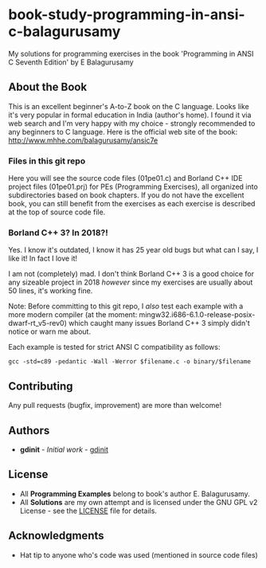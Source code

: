 # book-study-programming-in-ansi-c-balagurusamy

My solutions for programming exercises in the book 'Programming in ANSI C Seventh Edition' by E Balagurusamy

## About the Book

This is an excellent beginner's A-to-Z book on the C language. Looks like it's very popular in formal education in India (author's home). I found it via web search and I'm very happy with my choice - strongly recommended to any beginners to C language. Here is the official web site of the book: http://www.mhhe.com/balagurusamy/ansic7e

### Files in this git repo

Here you will see the source code files (01pe01.c) and Borland C++ IDE project files (01pe01.prj) for PEs (Programming Exercises), all organized into subdirectories based on book chapters. If you do not have the excellent book, you can still benefit from the exercises as each exercise is described at the top of source code file.

### Borland C++ 3? In 2018?!

Yes. I know it's outdated, I know it has 25 year old bugs but what can I say, I like it! In fact I love it!

I am not (completely) mad. I don't think Borland C++ 3 is a good choice for any sizeable project in 2018 *however* since my exercises are usually about 50 lines, it's working fine.

Note: Before committing to this git repo, I *also* test each example with a more modern compiler (at the moment: mingw32.i686-6.1.0-release-posix-dwarf-rt_v5-rev0) which caught many issues Borland C++ 3 simply didn't notice or warn me about.

Each example is tested for strict ANSI C compatibility as follows:
```
gcc -std=c89 -pedantic -Wall -Werror $filename.c -o binary/$filename
```

## Contributing

Any pull requests (bugfix, improvement) are more than welcome!

## Authors

* **gdinit** - *Initial work* - [gdinit](https://github.com/gdinit)

## License

* All **Programming Examples** belong to book's author E. Balagurusamy.
* All **Solutions** are my own attempt and is licensed under the GNU GPL v2 License - see the [LICENSE](LICENSE) file for details.

## Acknowledgments
* Hat tip to anyone who's code was used (mentioned in source code files)

